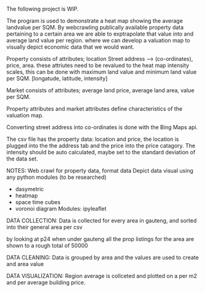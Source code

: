 The following project is WIP. 

The program is used to demonstrate a heat map showing the average landvalue per SQM. 
By webcrawling publically available property data pertaining to a certain area we are able to exptrapolate that value into and average land value per region. where we can develop a valuation map to visually depict economic data that we would want.

Property consists of attributes; location Street address --> (co-ordinates), price, area.
these attriutes need to be revalued to the heat map intensity scales, this can be done with maximum land value and minimum land value per SQM. 
[longatude, latitude, intensity]

Market consists of attributes; average land price, average land area, value per SQM. 

Property attributes and market attributes define characteristics of the valuation map. 

Converting street address into co-ordinates is done with the Bing Maps api. 

The csv file has the property data: location and price, the location is plugged into the the address tab and the price into the price catagory. 
The intensity should be auto calculated, maybe set to the standard deviation of the data set. 

NOTES:
Web crawl for property data, format data
Depict data visual using any python modules (to be researched)
- dasymetric
- heatmap
- space time cubes
- voronoi diagram
Modules:
ipyleaflet

DATA COLLECTION:
Data is collected for every area in gauteng, and sorted into their general area per csv

by looking at p24 when under gauteng all the prop listings for the area are shown to a rough total of 50000

DATA CLEANING:
Data is grouped by area and the values are used to create and area value 

DATA VISUALIZATION:
Region average is collceted and plotted on a per m2 and per average building price. 